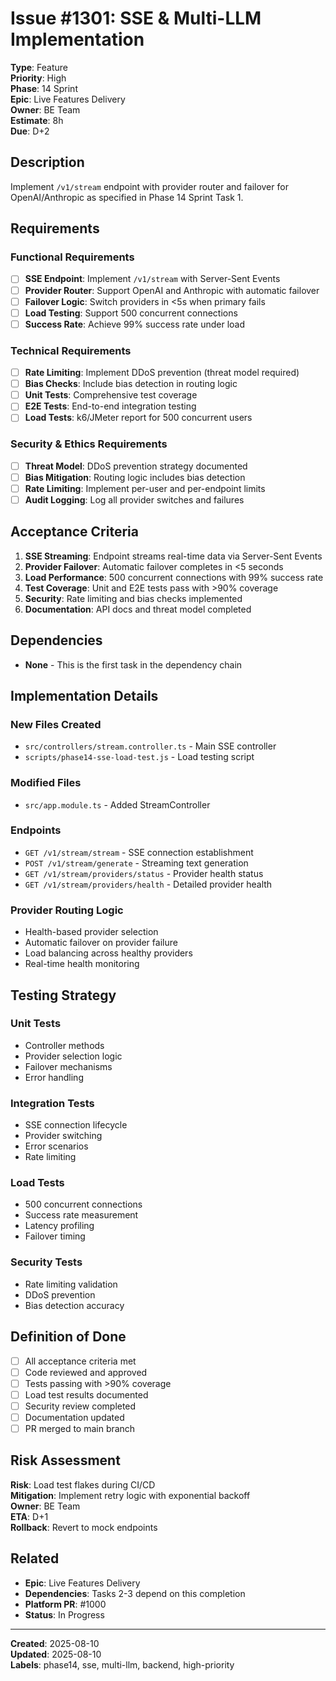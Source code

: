 # Issue #1301: SSE & Multi-LLM Implementation

**Type**: Feature  
**Priority**: High  
**Phase**: 14 Sprint  
**Epic**: Live Features Delivery  
**Owner**: BE Team  
**Estimate**: 8h  
**Due**: D+2  

## Description

Implement `/v1/stream` endpoint with provider router and failover for OpenAI/Anthropic as specified in Phase 14 Sprint Task 1.

## Requirements

### Functional Requirements
- [ ] **SSE Endpoint**: Implement `/v1/stream` with Server-Sent Events
- [ ] **Provider Router**: Support OpenAI and Anthropic with automatic failover
- [ ] **Failover Logic**: Switch providers in <5s when primary fails
- [ ] **Load Testing**: Support 500 concurrent connections
- [ ] **Success Rate**: Achieve 99% success rate under load

### Technical Requirements
- [ ] **Rate Limiting**: Implement DDoS prevention (threat model required)
- [ ] **Bias Checks**: Include bias detection in routing logic
- [ ] **Unit Tests**: Comprehensive test coverage
- [ ] **E2E Tests**: End-to-end integration testing
- [ ] **Load Tests**: k6/JMeter report for 500 concurrent users

### Security & Ethics Requirements
- [ ] **Threat Model**: DDoS prevention strategy documented
- [ ] **Bias Mitigation**: Routing logic includes bias detection
- [ ] **Rate Limiting**: Implement per-user and per-endpoint limits
- [ ] **Audit Logging**: Log all provider switches and failures

## Acceptance Criteria

1. **SSE Streaming**: Endpoint streams real-time data via Server-Sent Events
2. **Provider Failover**: Automatic failover completes in <5 seconds
3. **Load Performance**: 500 concurrent connections with 99% success rate
4. **Test Coverage**: Unit and E2E tests pass with >90% coverage
5. **Security**: Rate limiting and bias checks implemented
6. **Documentation**: API docs and threat model completed

## Dependencies

- **None** - This is the first task in the dependency chain

## Implementation Details

### New Files Created
- `src/controllers/stream.controller.ts` - Main SSE controller
- `scripts/phase14-sse-load-test.js` - Load testing script

### Modified Files
- `src/app.module.ts` - Added StreamController

### Endpoints
- `GET /v1/stream/stream` - SSE connection establishment
- `POST /v1/stream/generate` - Streaming text generation
- `GET /v1/stream/providers/status` - Provider health status
- `GET /v1/stream/providers/health` - Detailed provider health

### Provider Routing Logic
- Health-based provider selection
- Automatic failover on provider failure
- Load balancing across healthy providers
- Real-time health monitoring

## Testing Strategy

### Unit Tests
- Controller methods
- Provider selection logic
- Failover mechanisms
- Error handling

### Integration Tests
- SSE connection lifecycle
- Provider switching
- Error scenarios
- Rate limiting

### Load Tests
- 500 concurrent connections
- Success rate measurement
- Latency profiling
- Failover timing

### Security Tests
- Rate limiting validation
- DDoS prevention
- Bias detection accuracy

## Definition of Done

- [ ] All acceptance criteria met
- [ ] Code reviewed and approved
- [ ] Tests passing with >90% coverage
- [ ] Load test results documented
- [ ] Security review completed
- [ ] Documentation updated
- [ ] PR merged to main branch

## Risk Assessment

**Risk**: Load test flakes during CI/CD  
**Mitigation**: Implement retry logic with exponential backoff  
**Owner**: BE Team  
**ETA**: D+1  
**Rollback**: Revert to mock endpoints  

## Related

- **Epic**: Live Features Delivery
- **Dependencies**: Tasks 2-3 depend on this completion
- **Platform PR**: #1000
- **Status**: In Progress

---

**Created**: 2025-08-10  
**Updated**: 2025-08-10  
**Labels**: phase14, sse, multi-llm, backend, high-priority
